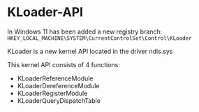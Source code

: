 # KLoader-API

In Windows 11  has been added a new registry branch: `HKEY_LOCAL_MACHINE\SYSTEM\CurrentControlSet\Control\KLoader`

KLoader is a new kernel API located in the driver ndis.sys

This kernel API consists of 4 functions:
* KLoaderReferenceModule
* KLoaderDereferenceModule
* KLoaderRegisterModule
* KLoaderQueryDispatchTable
